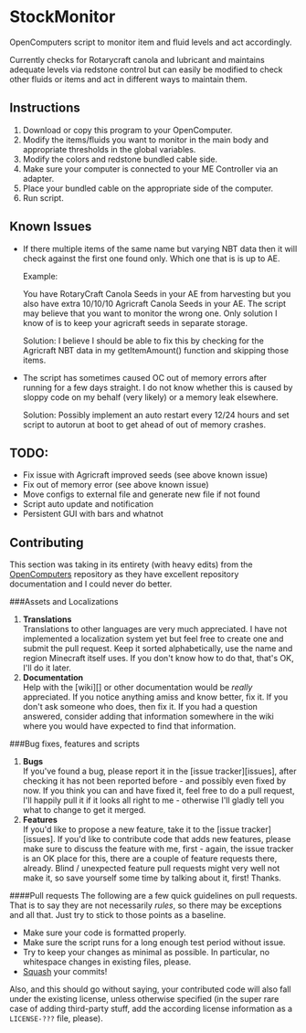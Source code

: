 # StockMonitor
OpenComputers script to monitor item and fluid levels and act accordingly.

Currently checks for Rotarycraft canola and lubricant and maintains adequate levels via redstone control but can easily be modified to check other fluids or items and act in different ways to maintain them.


## Instructions

1. Download or copy this program to your OpenComputer.
2. Modify the items/fluids you want to monitor in the main body and appropriate thresholds in the global variables.
3. Modify the colors and redstone bundled cable side.
4. Make sure your computer is connected to your ME Controller via an adapter.
5. Place your bundled cable on the appropriate side of the computer.
6. Run script.

## Known Issues

- If there multiple items of the same name but varying NBT data then it will check against the first one found only. Which one that is is up to AE.

  Example: 

  You have RotaryCraft Canola Seeds in your AE from harvesting but you also have extra 10/10/10 Agricraft Canola Seeds in your AE. The script may believe that you want to monitor the wrong one. Only solution I know of is to keep your agricraft seeds in separate storage. 
  
  Solution: I believe I should be able to fix this by checking for the Agricraft NBT data in my getItemAmount() function and skipping those items.
  
- The script has sometimes caused OC out of memory errors after running for a few days straight. I do not know whether this is caused by sloppy code on my behalf (very likely) or a memory leak elsewhere.

  Solution: Possibly implement an auto restart every 12/24 hours and set script to autorun at boot to get ahead of out of memory crashes.

## TODO:

- Fix issue with Agricraft improved seeds (see above known issue)
- Fix out of memory error (see above known issue)
- Move configs to external file and generate new file if not found
- Script auto update and notification
- Persistent GUI with bars and whatnot


## Contributing

This section was taking in its entirety (with heavy edits) from the [OpenComputers](https://github.com/MightyPirates/OpenComputers) repository as they have excellent repository documentation and I could never do better.

###Assets and Localizations
1. **Translations**  
   Translations to other languages are very much appreciated. I have not implemented a localization system yet but feel free to create one and submit the pull request. Keep it sorted alphabetically, use the name and region Minecraft itself uses. If you don't know how to do that, that's OK, I'll do it later.
2. **Documentation**  
   Help with the [wiki][] or other documentation would be *really* appreciated. If you notice anything amiss and know better, fix it. If you don't ask someone who does, then fix it. If you had a question answered, consider adding that information somewhere in the wiki where you would have expected to find that information.  

###Bug fixes, features and scripts
1. **Bugs**  
   If you've found a bug, please report it in the [issue tracker][issues], after checking it has not been reported before - and possibly even fixed by now. If you think you can and have fixed it, feel free to do a pull request, I'll happily pull it if it looks all right to me - otherwise I'll gladly tell you what to change to get it merged.
2. **Features**  
   If you'd like to propose a new feature, take it to the [issue tracker][issues]. If you'd like to contribute code that adds new features, please make sure to discuss the feature with me, first - again, the issue tracker is an OK place for this, there are a couple of feature requests there, already. Blind / unexpected feature pull requests might very well not make it, so save yourself some time by talking about it, first! Thanks.

####Pull requests
The following are a few quick guidelines on pull requests. That is to say they are not necessarily *rules*, so there may be exceptions and all that. Just try to stick to those points as a baseline.
- Make sure your code is formatted properly.
- Make sure the script runs for a long enough test period without issue.
- Try to keep your changes as minimal as possible. In particular, no whitespace changes in existing files, please.
- [Squash](http://gitready.com/advanced/2009/02/10/squashing-commits-with-rebase.html) your commits!

Also, and this should go without saying, your contributed code will also fall under the existing license, unless otherwise specified (in the super rare case of adding third-party stuff, add the according license information as a `LICENSE-???` file, please).
